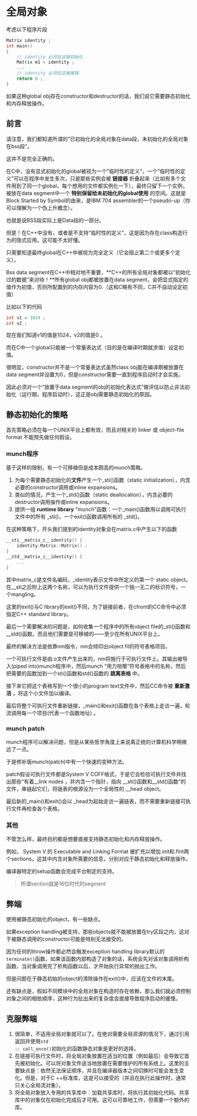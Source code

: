 # 全局对象

考虑以下程序片段

```cpp
Matrix identity ;
int main()
{
    // identity 必须在这被初始化
    Matrix m1 = identity ;
    ...
    // identity 必须在这被摧毁
    return 0 ;
}
```

如果这种global obj存在constructor和destructor的话，我们说它需要静态初始化和内存释放操作。

## 前言

请注意，我们都知道所谓的”已初始化的全局对象在data段，未初始化的全局对象在bss段“。

这并不是完全正确的。

在C中，没有显式初始化的global被视为一个”临时性的定义“，一个”临时性的定义”可以在程序中发生多次，只是那些实例会被 **链接器** 折叠起来（比如有多个文件用到了同一个global，每个想用的文件都实例化一下），最终只留下一个实例，被放在data segment中一个 **特别保留给未初始化的global使用** 的空间。这就是 Block Started by Symbol的由来，是IBM 704 assembler的一个pseudo-up（你可以理解为一个伪上升概念）。

也就是说BSS段实际上是Data段的一部分。

但是！在C++中没有，或者是不支持“临时性的定义”，这是因为存在class构造行为的隐式应用。这可能不太好懂。

只需要知道最终global在C++中被视为完全定义（它会阻止第二个或更多个定义）。

Bss data segment在C++中相对地不重要，**C++的所有全局对象都被以“初始化过的数据”来对待！**所有global obj都被放置在data segment，会把显式指定的值作为初值，否则所配置到的内存内容为0.（这和C略有不同，C并不自动设定初值）

比如以下的代码

```cpp
int v1 = 1024 ;
int v2 ;
```

现在我们知道v1的值是1024，v2的值是0 。

而在C中一个global只能被一个常量表达式（目的是在编译时期就求值）设定初值。

很明显，constructor并不是一个常量表达式虽然class obj能在编译期被放置在data segment并设置为0，但是constructor需要一直到程序启动时才会实施。

因此必须对一个“放置于data segment的obj的初始化表达式”做评估以防止非法初始化（运行期，程序启动时），这正是obj需要静态初始化的原因。

## 静态初始化的策略

首先策略必须在每一个UNIX平台上都有效，而且对相关的 linker 或 object-file format 不能预先做任何假设。

### munch程序

基于这样的限制，有一个可移植但是成本颇高的munch策略。

1. 为每个需要静态初始化的**文件**产生一个_sti()函数（static initialization），内含必要的constructor调用或inline expansions。
2. 类似的情况，产生一个_std()函数（static deallocation），内含必要的destructor调用操作或inline expansions。
3. 提供一组 **runtime library** "munch"函数：一个_main()函数用以调用可执行文件中的所有 _sti()，一个exit()函数调用所有的 _std()。

在这种策略下，开头我们提到的identity对象会在matrix.c中产生以下的函数

```cpp
__sti__matrix_c__identity() {
    identity.Matrix::Matrix() ;
}
__std__matrix_c__identity() {
    ...
}
```

其中matrix_c是文件名编码，_identity表示文件中所定义的第一个 static object。在__sti之后附上这两个名称，可以为执行文件提供一个独一无二的标识符号，一个mangling。

这里的exit()与C library的exit()不同，为了链接前者，在cfront的CC命令中必须指定C++ standard library。

最后一个需要解决的问题是，如何收集一个程序中的所有object file的_sti()函数和__std()函数。而且他们需要是可移植的——至少在所有UNIX平台上。

最终的解决方法是依靠nm指令，nm会倾印出object fil的符号表格项目。

一个可执行文件是由.o文件产生出来的，nm将施行于可执行文件上。其输出被导入(piped into)munch程序中，然后munch “用力咀嚼”符号表格中的名称，然后把需要的函数加到一个sti()函数和std()函数的 **跳离表格** 中。

接下来它把这个表格写到一个很小的program text文件中，然后CC命令被 **重新激活** ，将这个小文件加以编译。

最后将整个可执行文件重新链接，_main()和exit()函数在各个表格上走访一遍，轮流调用每一个项目(代表一个函数地址) 。

### munch patch

munch程序可以解决问题，但是从某些哲学角度上来说离正统的计算机科学稍微远了一点。

于是修补版munch(patch)中有一个快速的变种方法。

patch假设可执行文件都是System V COFF格式，于是它会检验可执行文件并找出那些“有着__link nodes ，并内含一个指针，指向 \_\_sti()函数和\_\_std()函数”的文件，串链起它们，将链表的根源设为一个全局性的 \_\_head object。

最后新的_main()和exit()会以 _head为起始走访一遍链表，而不需要重新链接可执行文件再检查各个表格。

### 其他

不管怎么样，最终目的都是想要直接支持静态初始化和内存释放操作。

例如， System V 的 Executable and Linking Format 被扩充以增加.init和.fint两个sections，这其中内含对象所需要的信息，分别对应于静态初始化和释放操作。

编译器特定的setup函数会完成平台制定的支持。

> 所谓section就是16位时代的segment

## 弊端

使用被静态初始化的object，有一些缺点。

如果exception handling被支持，那些objects就不能被放置在try区段之内，这对于被静态调用的constructor可能是特别无法接受的。

因为任何的throw操作都必然会触发exception handling library默认的 <code>terminate()</code>函数，如果该函数内部构造了对象的话，系统会先对该对象调用析构函数，当对象调用完了析构函数以后，才开始执行异常的抛出工作。

但是问题在于静态初始的object的清除操作在exit()中，应该在文件的末尾。

还有缺点是，假如不同模块中的全局对象在构造时存在依赖，那么我们就必须控制对象之间的相依顺序，这种行为扯出来的复杂度会直接导致程序启动的缓慢。

## 克服弊端

1. 很简单，不适用全局对象就可以了。在绝对需要全局资源的情况下，通过引用返回并使用<code>std :: call_once()</code>初始化的函数静态对象是更好的选择。
2. 在链接可执行文件时，将全局对象放置在适当的位置（例如最后）会导致它首先被初始化。可以将对象文件适当地放置在需要维护的所有系统上。这里的主要缺点是：依然无法保证顺序，并且在编译器版本之间切换时可能会发生变化。但是，对于C ++标准库，这是可以接受的（并且在执行此操作时，通常只关心全局流对象）。
3. 将全局对象放入专用的共享库中：加载共享库时，将执行其初始化代码。共享库中的对象仅在初始化完成后才可用。这可以可靠地工作，但需要一个额外的库。

